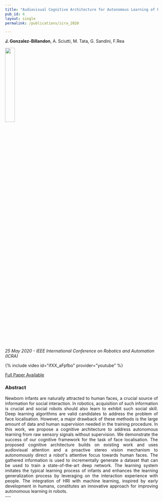 ```yaml
---
title: "Audiovisual Cognitive Architecture for Autonomous Learning of Face Localisation by a Humanoid Robot"
pub_id: 4
layout: single
permalink: /publications/icra_2020

---
```


**J. Gonzalez-Billandon**,  A. Sciutti, M. Tata, G. Sandini, F.Rea

<img width="25%" src="../../assets/images/ICRA.png">

*25 May 2020 -  IEEE International Conference on Robotics and Automation (ICRA)*

{% include video id="ifXX_aFpfbo" provider="youtube" %}


[Full Paper Available](https://ieeexplore.ieee.org/abstract/document/9196829)

### Abstract
<div style="text-align: justify">
Newborn infants are naturally attracted to human faces, a crucial source of information for social interaction. In robotics, acquisition of such information is crucial and social robots should also learn to exhibit such social skill. Deep learning algorithms are valid candidates to address the problem of face localisation. However, a major drawback of these methods is the large amount of data and human supervision needed in the training procedure. In this work, we propose a cognitive architecture to address autonomous learning from raw sensory signals without supervision. We demonstrate the success of our cognitive framework for the task of face localisation. The proposed cognitive architecture builds on existing work and uses audiovisual attention and a proactive stereo vision mechanism to autonomously direct a robot's attentive focus towards human faces. The gathered information is used to incrementally generate a dataset that can be used to train a state-of-the-art deep network. The learning system imitates the typical learning process of infants and enhances the learning generalization process by leveraging on the interaction experience with people. The integration of HRI with machine learning, inspired by early development in humans, constitutes an innovative approach for improving autonomous learning in robots.
</div>
---